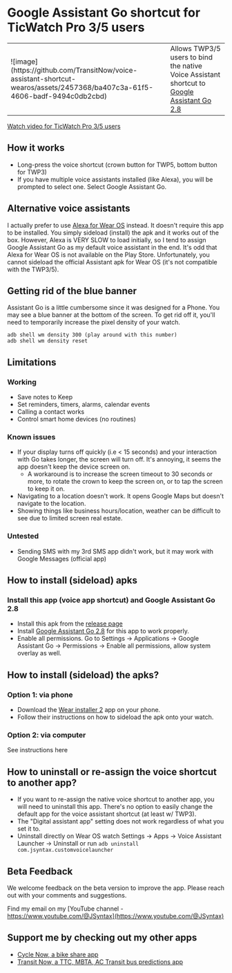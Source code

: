 # Google Assistant Go shortcut for TicWatch Pro 3/5 users
<table>
<tr>
<td>
![image](https://github.com/TransitNow/voice-assistant-shortcut-wearos/assets/2457368/ba407c3a-61f5-4606-badf-9494c0db2cbd)
</td>
<td>
Allows TWP3/5 users to bind the native Voice Assistant shortcut to <a href="https://www.apkmirror.com/apk/google-inc/google-assistant-go/google-assistant-go-2-8-0-release/">Google Assistant Go 2.8</a>
</td>
</tr>
</table>

[Watch video for TicWatch Pro 3/5 users](https://youtu.be/lqnD2iWeQBI)


## How it works
- Long-press the voice shortcut (crown button for TWP5, bottom button for TWP3)
- If you have multiple voice assistants installed (like Alexa), you will be prompted to select one. Select Google Assistant Go.

## Alternative voice assistants
I actually prefer to use [Alexa for Wear OS](https://www.apkmirror.com/apk/amazon-mobile-llc/amazon-alexa-for-smart-watches-wear-os/) instead. It doesn't require this app to be installed. You simply sideload (install) the apk and it works out of the box. However, Alexa is VERY SLOW to load initially, so I tend to assign Google Assistant Go as my default voice assistant in the end.
It's odd that Alexa for Wear OS is not available on the Play Store.  Unfortunately, you cannot sideload the official Assistant apk for Wear OS (it's not compatible with the TWP3/5).

## Getting rid of the blue banner
Assistant Go is a little cumbersome since it was designed for a Phone. You may see a blue banner at the bottom of the screen.
To get rid off it, you'll need to temporarily increase the pixel density of your watch.
```
adb shell wm density 300 (play around with this number)
adb shell wm density reset
```

## Limitations
### Working
- Save notes to Keep
- Set reminders, timers, alarms, calendar events
- Calling a contact works
- Control smart home devices (no routines)

### Known issues
- If your display turns off quickly (i.e < 15 seconds) and your interaction with Go takes longer, the screen will turn off. It's annoying, it seems the app doesn't keep the device screen on.
  - A workaround is to increase the screen timeout to 30 seconds or more, to rotate the crown to keep the screen on, or to tap the screen to keep it on.
- Navigating to a location doesn't work. It opens Google Maps but doesn't navigate to the location.
- Showing things like business hours/location, weather can be difficult to see due to limited screen real estate.

### Untested
- Sending SMS with my 3rd SMS app didn't work, but it may work with Google Messages (official app)


## How to install (sideload) apks
### Install this app (voice app shortcut) and Google Assistant Go 2.8
- Install this apk from the [release page](https://github.com/TransitNow/voice-assistant-shortcut-wearos/releases)
- Install [Google Assistant Go 2.8](https://www.apkmirror.com/apk/google-inc/google-assistant-go/google-assistant-go-2-8-0-release/) for this app to work properly.
- Enable all permissions. Go to Settings -> Applications -> Google Assistant Go -> Permissions -> Enable all permissions, allow system overlay as well.

## How to install (sideload) the apks?
### Option 1: via phone
- Download the [Wear installer 2](https://www.reddit.com/r/WearOS/comments/u9hf2m/new_app_wear_installer_2_a_free_general_purpose/) app on your phone.
- Follow their instructions on how to sideload the apk onto your watch.

### Option 2: via computer
See instructions here

## How to uninstall or re-assign the voice shortcut to another app?
- If you want to re-assign the native voice shortcut to another app, you will need to uninstall this app. There's no option to easily change the default app for the voice assistant shortcut (at least w/ TWP3).
- The "Digital assistant app" setting does not work regardless of what you set it to.
- Uninstall directly on Wear OS watch Settings -> Apps -> Voice Assistant Launcher -> Uninstall or run `adb uninstall com.jsyntax.customvoicelauncher`

## Beta Feedback
We welcome feedback on the beta version to improve the app. Please reach out with your comments and suggestions. 

Find my email on my [YouTube channel - https://www.youtube.com/@JSyntax](https://www.youtube.com/@JSyntax)  

## Support me by checking out my other apps
- [Cycle Now, a bike share app](https://cyclenowapp.com/) 
- [Transit Now, a TTC, MBTA, AC Transit bus predictions app](https://transitnowapp.com/)


